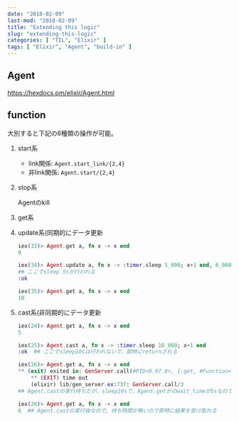 ```yaml
---
date: "2018-02-09"
last-mod: "2018-02-09"
title: "Extending this logic"
slug: "extending-this-logic"
categories: [ "TIL", "Elixir" ]
tags: [ "Elixir", "Agent", "build-in" ]
---
```


## Agent

https://hexdocs.pm/elixir/Agent.html


## function
大別すると下記の6種類の操作が可能。
1. start系
    - link関係: `Agent.start_link/{2,4}`
    - 非link関係: `Agent.start/{2,4}`

2. stop系

    Agentのkill
  
3. get系

4. update系(同期的にデータ更新
    ```elixir
    iex(33)> Agent.get a, fn x -> x end
    9

    iex(34)> Agent.update a, fn x -> :timer.sleep 5_000; x+1 end, 6_000
    ## ここでsleep 5sが行われる
    :ok

    iex(35)> Agent.get a, fn x -> x end
    10

    ```


5. cast系(非同期的にデータ更新
    ```elixir
    iex(24)> Agent.get a, fn x -> x end
    5

    iex(25)> Agent.cast a, fn x -> :timer.sleep 10_000; x+1 end
    :ok  ## ここでsleep10sは行われないで、即時にreturnされる

    iex(26)> Agent.get a, fn x -> x end
    ** (exit) exited in: GenServer.call(#PID<0.97.0>, {:get, #Function<6.99386804/1 in :erl_eval.expr/5>}, 5000)
        ** (EXIT) time out
        (elixir) lib/gen_server.ex:737: GenServer.call/3
    ## Agent.castの実行待ちだが、sleep10sで、Agent.getがのwait_timeが5sなので、タイムアウト

    iex(26)> Agent.get a, fn x -> x end
    6  ## Agent.castの実行後なので、待ち時間が無いので即時に結果を受け取れる
    ```

